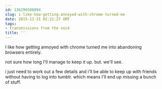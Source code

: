 ```yaml
---
id: 136296506094
slug: i-like-how-getting-annoyed-with-chrome-turned-me
date: 2015-12-31 02:21:27 GMT
tags:
- transmissions from the void
title: ''
---
```

I like how getting annoyed with chrome turned me into abandoning browsers entirely. 

not sure how long I'll manage to keep it up. but. we'll see.

i just need to work out a few details and i'll be able to keep up with friends without having to log into tumblr. which means I'll end up missing a bunch of stuff.